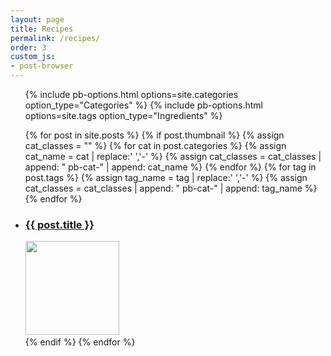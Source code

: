 ```yaml
---
layout: page
title: Recipes
permalink: /recipes/
order: 3
custom_js:
- post-browser
---
```


<ul class="pb-option-list">
{% include pb-options.html options=site.categories option_type="Categories" %}
{% include pb-options.html options=site.tags option_type="Ingredients" %}
</ul>
<ul class="pb-post-list">
{% for post in site.posts %}
{% if post.thumbnail %}
	{% assign cat_classes = "" %}
	{% for cat in post.categories %}
		{% assign cat_name = cat | replace:' ','-' %}
		{% assign cat_classes = cat_classes | append: " pb-cat-" | append: cat_name %}
	{% endfor %}
	{% for tag in post.tags %}
		{% assign tag_name = tag | replace:' ','-' %}
		{% assign cat_classes = cat_classes | append: " pb-cat-" | append: tag_name %}
	{% endfor %}
  <li class="pb-post-item {{ cat_classes }}">
  	<a href="{{ post.url | prepend: site.baseurl }}">
  		<h3>{{ post.title }}</h3>
	  	<img width="150" height="150" src="{{ post.thumbnail | prepend: site.baseurl }}" />
  	</a>
  </li>
{% endif %}
{% endfor %}
</ul>
